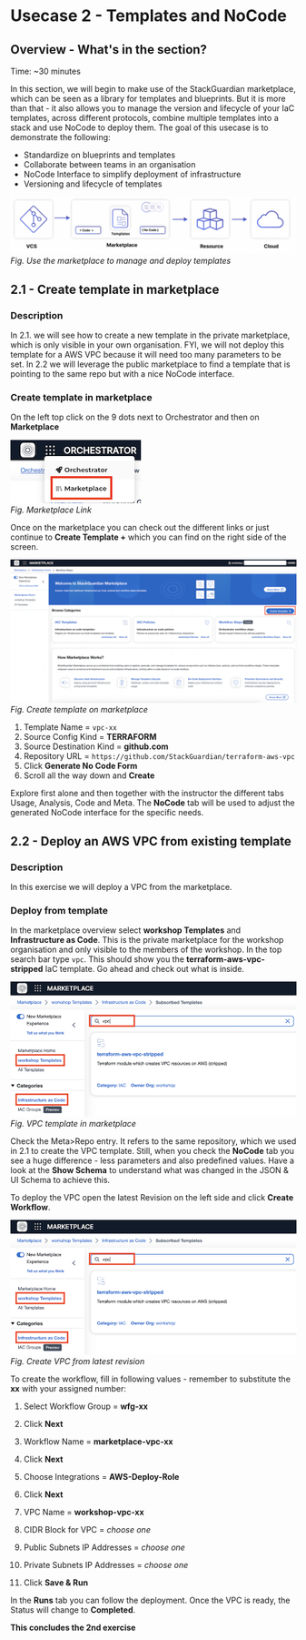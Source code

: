 # Usecase 2 - Templates and NoCode

## Overview - What's in the section?
Time: ~30 minutes

In this section, we will begin to make use of the StackGuardian marketplace, which can be seen as a library for templates and blueprints. But it is more than that - it also allows you to manage the version and lifecycle of your IaC templates, across different protocols, combine multiple templates into a stack and use NoCode to deploy them. 
The goal of this usecase is to demonstrate the following:

* Standardize on blueprints and templates
* Collaborate between teams in an organisation
* NoCode Interface to simplify deployment of infrastructure
* Versioning and lifecycle of templates


![Usecase 2](image/usecase2.png)
_Fig. Use the marketplace to manage and deploy templates_

## 2.1 - Create template in marketplace
### Description
In 2.1. we will see how to create a new template in the private marketplace, which is only visible in your own organisation. FYI, we will not deploy this template for a AWS VPC because it will need too many parameters to be set. 
In 2.2 we will leverage the public marketplace to find a template that is pointing to the same repo but with a nice NoCode interface.

### Create template in marketplace
On the left top click on the 9 dots next to Orchestrator and then on **Marketplace**
  
![Marketplacelink](image/marketplacelink.png)  
_Fig. Marketplace Link_  
  
Once on the marketplace you can check out the different links or just continue to **Create Template +** which you can find on the right side of the screen.

![Create Template](image/marketplace.png) 
_Fig. Create template on marketplace_  

1. Template Name = ``vpc-xx``
2. Source Config Kind = **TERRAFORM**
3. Source Destination Kind = **github.com**
4. Repository URL = ``https://github.com/StackGuardian/terraform-aws-vpc``
5. Click **Generate No Code Form**
6. Scroll all the way down and **Create**

Explore first alone and then together with the instructor the different tabs Usage, Analysis, Code and Meta. 
The **NoCode** tab will be used to adjust the generated NoCode interface for the specific needs. 


## 2.2 - Deploy an AWS VPC from existing template
### Description
In this exercise we will deploy a VPC from the marketplace.  

### Deploy from template
In the marketplace overview select **workshop Templates** and **Infrastructure as Code**. This is the private marketplace for the workshop organisation and only visible to the members of the workshop. 
In the top search bar type ``vpc``. This should show you the **terraform-aws-vpc-stripped** IaC template. Go ahead and check out what is inside.

![VPC template](image/vpctemplate.png) 
_Fig. VPC template in marketplace_  

Check the Meta>Repo entry. It refers to the same repository, which we used in 2.1 to create the VPC template. Still, when you check the **NoCode** tab you see a huge difference - less parameters and also predefined values. Have a look at the **Show Schema** to understand what was changed in the JSON & UI Schema to achieve this. 

To deploy the VPC open the latest Revision on the left side and click **Create Workflow**.

![VPC revision](image/vpctemplate.png) 
_Fig. Create VPC from latest revision_  

To create the workflow, fill in following values - remember to substitute the **xx** with your assigned number: 

1. Select Workflow Group = **wfg-xx**
2. Click **Next**

3. Workflow Name = **marketplace-vpc-xx**
4. Click **Next**

5. Choose Integrations = **AWS-Deploy-Role**
6. Click **Next**

7. VPC Name = **workshop-vpc-xx**
8. CIDR Block for VPC = _choose one_
9. Public Subnets IP Addresses = _choose one_
10. Private Subnets IP Addresses = _choose one_
11. Click **Save & Run**

In the **Runs** tab you can follow the deployment. Once the VPC is ready, the Status will change to **Completed**. 

**This concludes the 2nd exercise**